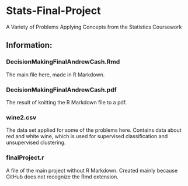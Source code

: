 # Stats-Final-Project
A Variety of Problems Applying Concepts from the Statistics Coursework

## Information:

### DecisionMakingFinalAndrewCash.Rmd
The main file here, made in R Markdown.

### DecisionMakingFinalAndrewCash.pdf
The result of knitting the R Markdown file to a pdf.

### wine2.csv
The data set applied for some of the problems here. Contains data about red and white wine, which is used for supervised classification and unsupervised clustering.

### finalProject.r
A file of the main project without R Markdown. Created mainly because GitHub does not recognize the Rmd extension.
